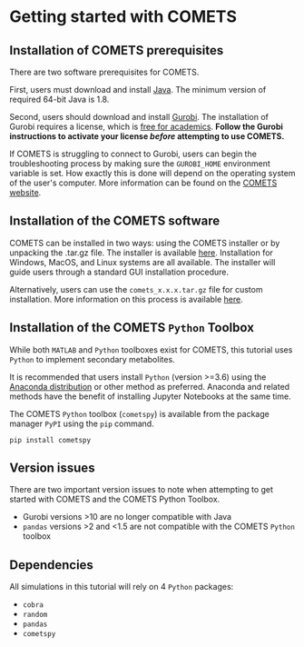 # Getting started with COMETS

## Installation of COMETS prerequisites

There are two software prerequisites for COMETS. 

First, users must download and install [Java](https://www.java.com/en/download/manual.jsp). The minimum version of required 64-bit Java is 1.8.

Second, users should download and install [Gurobi](https://www.gurobi.com/downloads/gurobi-software/). The installation of Gurobi requires a license, which is [free for academics](https://www.gurobi.com/downloads/end-user-license-agreement-academic/). **Follow the Gurobi instructions to activate your license *before* attempting to use COMETS.** 

If COMETS is struggling to connect to Gurobi, users can begin the troubleshooting process by making sure the `GUROBI_HOME` environment variable is set. How exactly this is done will depend on the operating system of the user's computer. More information can be found on the [COMETS website](https://www.runcomets.org/home).

## Installation of the COMETS software

COMETS can be installed in two ways: using the COMETS installer or by unpacking the .tar.gz file. The installer is available [here](https://www.runcomets.org/installation). Installation for Windows, MacOS, and Linux systems are all available. The installer will guide users through a standard GUI installation procedure.

Alternatively, users can use the `comets_x.x.x.tar.gz` file for custom installation. More information on this process is available [here](https://cometspy.readthedocs.io/en/latest/installation.html).

## Installation of the COMETS `Python` Toolbox

While both `MATLAB` and `Python` toolboxes exist for COMETS, this tutorial uses `Python` to implement secondary metabolites.

It is recommended that users install `Python` (version >=3.6) using the [Anaconda distribution](https://www.anaconda.com/download) or other method as preferred. Anaconda and related methods have the benefit of installing Jupyter Notebooks at the same time. 

The COMETS `Python` toolbox (`cometspy`) is available from the package manager `PyPI` using the `pip` command.

```
pip install cometspy
```

## Version issues

There are two important version issues to note when attempting to get started with COMETS and the COMETS Python Toolbox. 

* Gurobi versions >10 are no longer compatible with Java
* `pandas` versions >2 and <1.5 are not compatible with the COMETS `Python` toolbox

## Dependencies

All simulations in this tutorial will rely on 4 `Python` packages:

* `cobra`
* `random`
* `pandas`
* `cometspy`
